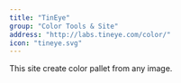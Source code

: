 ```yaml
---
title: "TinEye"
group: "Color Tools & Site"
address: "http://labs.tineye.com/color/"
icon: "tineye.svg"
---
```

This site create color pallet from any image.
